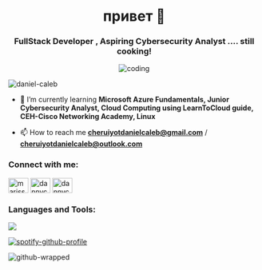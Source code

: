 <h1 align="center">привет 👋</h1>
<h3 align="center">FullStack Developer , Aspiring Cybersecurity Analyst .... still cooking!</h3>
<div id="header" align="center">
  
  ![coding](https://github.com/daniel-caleb/Daniel-Caleb/assets/95380895/ffd17896-4ba0-4ada-8c3d-4e8e490517ff)
</div>

<p align="left"> <img src="https://komarev.com/ghpvc/?username=daniel-caleb&label=Profile%20views&color=0e75b6&style=flat" alt="daniel-caleb" /> </p>

- 🌱 I’m currently learning **Microsoft Azure Fundamentals, Junior Cybersecurity Analyst, Cloud Computing using LearnToCloud guide, CEH-Cisco Networking Academy, Linux**

- 📫 How to reach me **cheruiyotdanielcaleb@gmail.com** / **cheruiyotdanielcaleb@outlook.com**

<h3 align="left">Connect with me:</h3>

<p align="left">
<a href="https://twitter.com/marissacaleb0" target="blank"><img align="center" src="https://raw.githubusercontent.com/rahuldkjain/github-profile-readme-generator/master/src/images/icons/Social/twitter.svg" alt="marissacaleb0" height="30" width="40" /></a>
<a href="https://fb.com/dannycaleb marissa" target="blank"><img align="center" src="https://raw.githubusercontent.com/rahuldkjain/github-profile-readme-generator/master/src/images/icons/Social/facebook.svg" alt="dannycaleb marissa" height="30" width="40" /></a>
<a href="https://instagram.com/dannycaleb_" target="blank"><img align="center" src="https://raw.githubusercontent.com/rahuldkjain/github-profile-readme-generator/master/src/images/icons/Social/instagram.svg" alt="dannycaleb_" height="30" width="40" /></a>
</p>

<h3 align="left">Languages and Tools:</h3>

<p align="left">
  <a href="https://skillicons.dev">
    <img src="https://skillicons.dev/icons?i=bash,linux,git,py,django,postgres,postman,androidstudio,kotlin,firebase,gradle,java,azure,gcp,php,laravel,mysql,netlify,powershell,github,bootstrap,cpp,css,vscode,eclipse,html,idea,js,docker,c,vim" />
  </a>
</p>
  
[![spotify-github-profile](https://spotify-github-profile.vercel.app/api/view?uid=316rmftbxk7cy77jvy43g7tlyfji&cover_image=true&theme=default&show_offline=false&background_color=121212&interchange=false)](https://open.spotify.com/user/316rmftbxk7cy77jvy43g7tlyfji)

![github-wrapped](https://github.com/daniel-caleb/Daniel-Caleb/assets/95380895/ab6bbcd0-1e5b-4fa1-b023-53ed823c8012)

